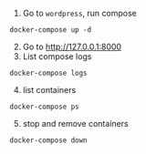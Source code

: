 1. Go to `wordpress`, run compose
```
docker-compose up -d

```
2. Go to http://127.0.0.1:8000
3. List compose logs
```
docker-compose logs
```
4. list containers
```
docker-compose ps

```
5. stop and remove containers
```
docker-compose down

```